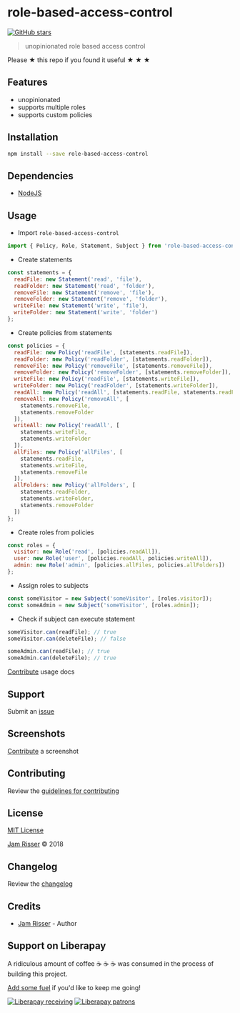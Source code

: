 # role-based-access-control

[![GitHub stars](https://img.shields.io/github/stars/codejamninja/role-based-access-control.svg?style=social&label=Stars)](https://github.com/codejamninja/role-based-access-control)

> unopinionated role based access control

Please ★ this repo if you found it useful ★ ★ ★


## Features

* unopinionated
* supports multiple roles
* supports custom policies


## Installation

```sh
npm install --save role-based-access-control
```


## Dependencies

* [NodeJS](https://nodejs.org)


## Usage

* Import `role-based-access-control`
```js
import { Policy, Role, Statement, Subject } from 'role-based-access-control';
```

* Create statements
```js
const statements = {
  readFile: new Statement('read', 'file'),
  readFolder: new Statement('read', 'folder'),
  removeFile: new Statement('remove', 'file'),
  removeFolder: new Statement('remove', 'folder'),
  writeFile: new Statement('write', 'file'),
  writeFolder: new Statement('write', 'folder')
};
```

* Create policies from statements
```js
const policies = {
  readFile: new Policy('readFile', [statements.readFile]),
  readFolder: new Policy('readFolder', [statements.readFolder]),
  removeFile: new Policy('removeFile', [statements.removeFile]),
  removeFolder: new Policy('removeFolder', [statements.removeFolder]),
  writeFile: new Policy('readFile', [statements.writeFile]),
  writeFolder: new Policy('readFolder', [statements.writeFolder]),
  readAll: new Policy('readAll', [statements.readFile, statements.readFolder]),
  removeAll: new Policy('removeAll', [
    statements.removeFile,
    statements.removeFolder
  ]),
  writeAll: new Policy('readAll', [
    statements.writeFile,
    statements.writeFolder
  ]),
  allFiles: new Policy('allFiles', [
    statements.readFile,
    statements.writeFile,
    statements.removeFile
  ]),
  allFolders: new Policy('allFolders', [
    statements.readFolder,
    statements.writeFolder,
    statements.removeFolder
  ])
};
```

* Create roles from policies
```js
const roles = {
  visitor: new Role('read', [policies.readAll]),
  user: new Role('user', [policies.readAll, policies.writeAll]),
  admin: new Role('admin', [policies.allFiles, policies.allFolders])
};
```

* Assign roles to subjects

```js
const someVisitor = new Subject('someVisitor', [roles.visitor]);
const someAdmin = new Subject('someVisitor', [roles.admin]);
```

* Check if subject can execute statement
```js
someVisitor.can(readFile); // true
someVisitor.can(deleteFile); // false

someAdmin.can(readFile); // true
someAdmin.can(deleteFile); // true
```


[Contribute](https://github.com/codejamninja/role-based-access-control/blob/master/CONTRIBUTING.md) usage docs


## Support

Submit an [issue](https://github.com/codejamninja/role-based-access-control/issues/new)


## Screenshots

[Contribute](https://github.com/codejamninja/role-based-access-control/blob/master/CONTRIBUTING.md) a screenshot


## Contributing

Review the [guidelines for contributing](https://github.com/codejamninja/role-based-access-control/blob/master/CONTRIBUTING.md)


## License

[MIT License](https://github.com/codejamninja/role-based-access-control/blob/master/LICENSE)

[Jam Risser](https://codejam.ninja) © 2018


## Changelog

Review the [changelog](https://github.com/codejamninja/role-based-access-control/blob/master/CHANGELOG.md)


## Credits

* [Jam Risser](https://codejam.ninja) - Author


## Support on Liberapay

A ridiculous amount of coffee ☕ ☕ ☕ was consumed in the process of building this project.

[Add some fuel](https://liberapay.com/codejamninja/donate) if you'd like to keep me going!

[![Liberapay receiving](https://img.shields.io/liberapay/receives/codejamninja.svg?style=flat-square)](https://liberapay.com/codejamninja/donate)
[![Liberapay patrons](https://img.shields.io/liberapay/patrons/codejamninja.svg?style=flat-square)](https://liberapay.com/codejamninja/donate)
